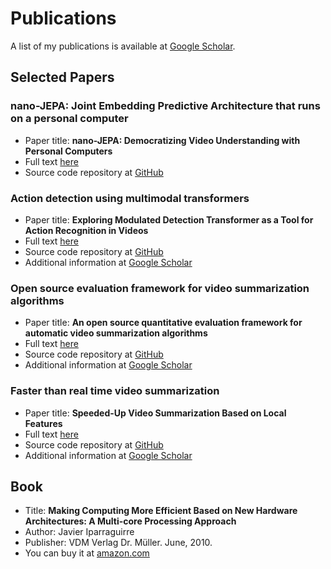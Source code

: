 # Publications

A list of my publications is available at <a href="https://scholar.google.com.ar/citations?hl=en&user=PNNFrAQAAAAJ&view_op=list_works&sortby=pubdate" target="_blank">Google Scholar</a>.

## Selected Papers

### nano-JEPA: Joint Embedding Predictive Architecture that runs on a personal computer

* Paper title: **nano-JEPA: Democratizing Video Understanding with Personal Computers**
* Full text [here](https://drive.google.com/file/d/11vOMCMP7_4FWqvXLhkEkX-7KgNgwdsij/view)
* Source code repository at [GitHub](https://github.com/BHI-Research/nano-jepa)

### Action detection using multimodal transformers

* Paper title: **Exploring Modulated Detection Transformer as a Tool for Action Recognition in Videos**
* Full text [here](https://arxiv.org/abs/2209.10126)
* Source code repository at [GitHub](https://github.com/BHI-Research/AVA_MDETR)
* Additional information at [Google Scholar](https://scholar.google.com.ar/citations?view_op=view_citation&hl=en&user=PNNFrAQAAAAJ&sortby=pubdate&citation_for_view=PNNFrAQAAAAJ:xtRiw3GOFMkC)

### Open source evaluation framework for video summarization algorithms

* Paper title: **An open source quantitative evaluation framework for automatic video summarization algorithms**
* Full text [here](http://sedici.unlp.edu.ar/handle/10915/89188)
* Source code repository at [GitHub](https://github.com/BHI-Research/ost-python)
* Additional information at [Google Scholar](https://scholar.google.com.ar/citations?view_op=view_citation&hl=en&user=PNNFrAQAAAAJ&sortby=pubdate&citation_for_view=PNNFrAQAAAAJ:D03iK_w7-QYC)

### Faster than real time video summarization

* Paper title: **Speeded-Up Video Summarization Based on Local Features**
* Full text [here](https://ieeexplore.ieee.org/document/6746822)
* Source code repository at [GitHub](https://github.com/javierip/flash-video-summarization)
* Additional information at [Google Scholar](https://scholar.google.com.ar/citations?view_op=view_citation&hl=en&user=PNNFrAQAAAAJ&sortby=pubdate&citation_for_view=PNNFrAQAAAAJ:BqipwSGYUEgC)

## Book

* Title: **Making Computing More Efficient Based on New Hardware Architectures: A Multi-core Processing Approach**
* Author: Javier Iparraguirre
* Publisher: VDM Verlag Dr. Müller. June, 2010.
* You can buy it at <a href="https://www.amazon.com/Making-Computing-Efficient-Hardware-Architectures/dp/3639178513/ref=sr_1_1?ie=UTF8&s=books&qid=1279828856&sr=8-1" target="_blank">amazon.com</a>
